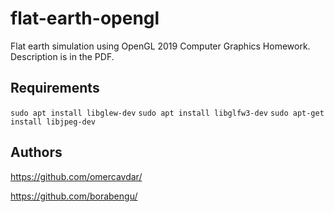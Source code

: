 # flat-earth-opengl
Flat earth simulation using OpenGL
2019 Computer Graphics Homework. Description is in the PDF.

## Requirements
```sudo apt install libglew-dev```
```sudo apt install libglfw3-dev```
```sudo apt-get install libjpeg-dev```
## Authors
https://github.com/omercavdar/

https://github.com/borabengu/
